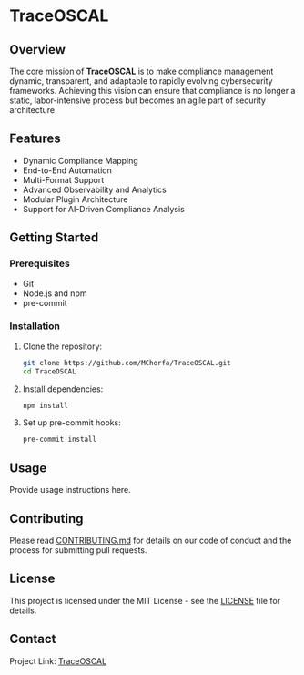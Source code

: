 # TraceOSCAL

## Overview

The core mission of **TraceOSCAL** is to make compliance management dynamic, transparent, and adaptable to rapidly evolving cybersecurity frameworks. Achieving this vision can ensure that compliance is no longer a static, labor-intensive process but becomes an agile part of security architecture

## Features

- Dynamic Compliance Mapping
- End-to-End Automation
- Multi-Format Support
- Advanced Observability and Analytics
- Modular Plugin Architecture
- Support for AI-Driven Compliance Analysis

## Getting Started

### Prerequisites

- Git
- Node.js and npm
- pre-commit

### Installation

1. Clone the repository:

    ```bash
    git clone https://github.com/MChorfa/TraceOSCAL.git
    cd TraceOSCAL
    ```

2. Install dependencies:

    ```bash
    npm install
    ```

3. Set up pre-commit hooks:

    ```bash
    pre-commit install
    ```

## Usage

Provide usage instructions here.

## Contributing

Please read [CONTRIBUTING.md](CONTRIBUTING.md) for details on our code of conduct and the process for submitting pull requests.

## License

This project is licensed under the MIT License - see the [LICENSE](LICENSE) file for details.

## Contact

Project Link: [TraceOSCAL](https://github.com/MChorfa/TraceOSCAL)

